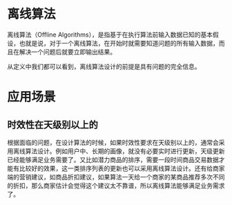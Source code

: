 # 离线算法

离线算法（Offline Algorithms），是指基于在执行算法前输入数据已知的基本假设，也就是说，对于一个离线算法，在开始时就需要知道问题的所有输入数据，而且在解决一个问题后就要立即输出结果。

从定义中我们都可以看到，离线算法设计的前提是具有问题的完全信息。

# 应用场景

## 时效性在天级别以上的

根据面临的问题，在设计算法的时候，如果时效性要求在天级别以上的，通常会采用离线算法设计。例如用户中、长期的画像，就没有必要实时进行更新，天级更新已经能够满足业务需要了。又比如潜力商品的排序，需要一段时间商品交易数据才能有比较好的效果，这一类排序列表的更新也可以采用离线算法设计。还有给商家端的营销建议，如商品折扣建议，如果算法一天给一个商家的某商品推荐多次不同的折扣，那么商家估计会觉得这个建议太不靠谱，所以离线算法能够满足业务需求了。
